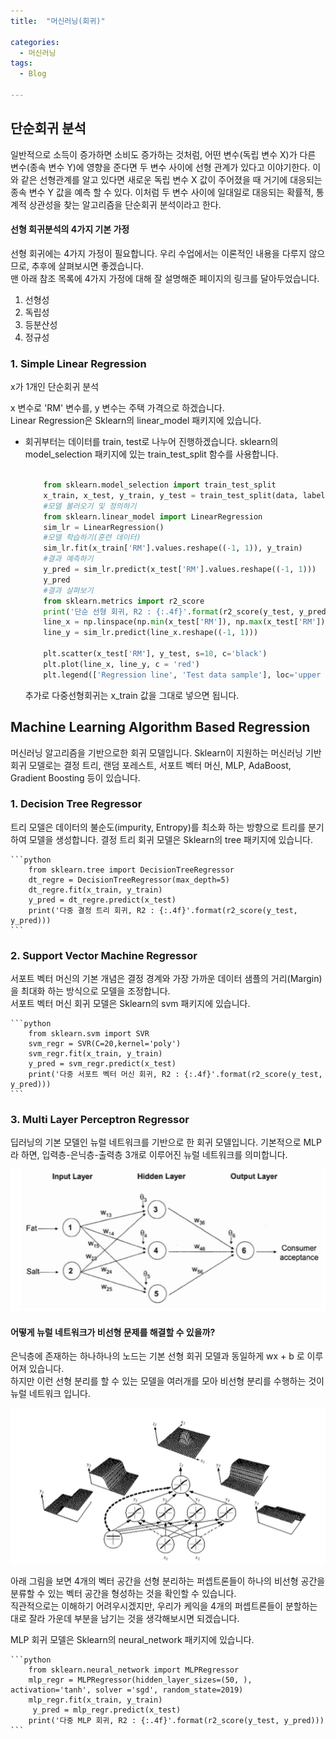 ```yaml
---
title:  "머신러닝(회귀)"

categories:
  - 머신러닝
tags:
  - Blog

---
```


## 단순회귀 분석

일반적으로 소득이 증가하면 소비도 증가하는 것처럼, 어떤 변수(독립 변수 X)가 다른 변수(종속 변수 Y)에 영향을 준다면 두 변수 사이에 선형 관계가 있다고 이야기한다.
이와 같은 선형관계를 알고 있다면 새로운 독립 변수 X 값이 주어졌을 때 거기에 대응되는 종속 변수 Y 값을 예측 할 수 있다. 이처럼 두 변수 사이에 일대일로 대응되는 확률적, 통계적 상관성을 찾는 알고리즘을 단순회귀 분석이라고 한다. 

#### 선형 회귀분석의 4가지 기본 가정
선형 회귀에는 4가지 가정이 필요합니다. 우리 수업에서는 이론적인 내용을 다루지 않으므로, 추후에 살펴보시면 좋겠습니다.<br>
맨 아래 참조 목록에 4가지 가정에 대해 잘 설명해준 페이지의 링크를 달아두었습니다.
1. 선형성
2. 독립성
3. 등분산성
4. 정규성

### 1. Simple Linear Regression

x가 1개인 단순회귀 분석

x 변수로 'RM' 변수를, y 변수는 주택 가격으로 하겠습니다.<br>
Linear Regression은 Sklearn의 linear_model 패키지에 있습니다.<br>

* 회귀부터는 데이터를 train, test로 나누어 진행하겠습니다. sklearn의 model_selection 패키지에 있는 train_test_split 함수를 사용합니다.

    ```python
        
        from sklearn.model_selection import train_test_split
        x_train, x_test, y_train, y_test = train_test_split(data, label, test_size=0.2, random_state=2019)
        #모델 불러오기 및 정의하기
        from sklearn.linear_model import LinearRegression
        sim_lr = LinearRegression()
        #모델 학습하기(훈련 데이터)
        sim_lr.fit(x_train['RM'].values.reshape((-1, 1)), y_train)
        #결과 예측하기
        y_pred = sim_lr.predict(x_test['RM'].values.reshape((-1, 1)))
        y_pred
        #결과 살펴보기
        from sklearn.metrics import r2_score
        print('단순 선형 회귀, R2 : {:.4f}'.format(r2_score(y_test, y_pred)))
        line_x = np.linspace(np.min(x_test['RM']), np.max(x_test['RM']), 10)
        line_y = sim_lr.predict(line_x.reshape((-1, 1)))

        plt.scatter(x_test['RM'], y_test, s=10, c='black')
        plt.plot(line_x, line_y, c = 'red')
        plt.legend(['Regression line', 'Test data sample'], loc='upper left')
    ```
    추가로 다중선형회귀는 x_train 값을 그대로 넣으면 됩니다.

## Machine Learning Algorithm Based Regression

머신러닝 알고리즘을 기반으로한 회귀 모델입니다.
Sklearn이 지원하는 머신러닝 기반 회귀 모델로는 결정 트리, 랜덤 포레스트, 서포트 벡터 머신, MLP, AdaBoost, Gradient Boosting 등이 있습니다.<br>

### 1. Decision Tree Regressor
트리 모델은 데이터의 불순도(impurity, Entropy)를 최소화 하는 방향으로 트리를 분기하여 모델을 생성합니다. 
결정 트리 회귀 모델은 Sklearn의 tree 패키지에 있습니다. 

    ```python
        from sklearn.tree import DecisionTreeRegressor
        dt_regre = DecisionTreeRegressor(max_depth=5)
        dt_regre.fit(x_train, y_train)
        y_pred = dt_regre.predict(x_test)
        print('다중 결정 트리 회귀, R2 : {:.4f}'.format(r2_score(y_test, y_pred)))
    ```

### 2. Support Vector Machine Regressor
서포트 벡터 머신의 기본 개념은 결정 경계와 가장 가까운 데이터 샘플의 거리(Margin)을 최대화 하는 방식으로 모델을 조정합니다.<br>
서포트 벡터 머신 회귀 모델은 Sklearn의 svm 패키지에 있습니다.

    ```python
        from sklearn.svm import SVR
        svm_regr = SVR(C=20,kernel='poly')
        svm_regr.fit(x_train, y_train)
        y_pred = svm_regr.predict(x_test)
        print('다중 서포트 벡터 머신 회귀, R2 : {:.4f}'.format(r2_score(y_test, y_pred)))
    ```

### 3. Multi Layer Perceptron Regressor
딥러닝의 기본 모델인 뉴럴 네트워크를 기반으로 한 회귀 모델입니다. 기본적으로 MLP라 하면, 입력층-은닉층-출력층 3개로 이루어진 뉴럴 네트워크를 의미합니다.

![GitHub Logo](/image/Feedforword.png)

#### 어떻게 뉴럴 네트워크가 비선형 문제를 해결할 수 있을까?
은닉층에 존재하는 하나하나의 노드는 기본 선형 회귀 모델과 동일하게  wx + b 로 이루어져 있습니다. <br>
하지만 이런 선형 분리를 할 수 있는 모델을 여러개를 모아 비선형 분리를 수행하는 것이 뉴럴 네트워크 입니다.<br>

![GitHub Logo](/image/HowNNSolve.png)

아래 그림을 보면 4개의 벡터 공간을 선형 분리하는 퍼셉트론들이 하나의 비선형 공간을 분류할 수 있는 벡터 공간을 형성하는 것을 확인할 수 있습니다.<br>
직관적으로는 이해하기 어려우시겠지만, 우리가 케익을 4개의 퍼셉트론들이 분할하는 대로 잘라 가운데 부분을 남기는 것을 생각해보시면 되겠습니다.

MLP 회귀 모델은 Sklearn의 neural_network 패키지에 있습니다.

    ```python
        from sklearn.neural_network import MLPRegressor
        mlp_regr = MLPRegressor(hidden_layer_sizes=(50, ), activation='tanh', solver ='sgd', random_state=2019)
        mlp_regr.fit(x_train, y_train)
         y_pred = mlp_regr.predict(x_test)
        print('다중 MLP 회귀, R2 : {:.4f}'.format(r2_score(y_test, y_pred)))
    ```